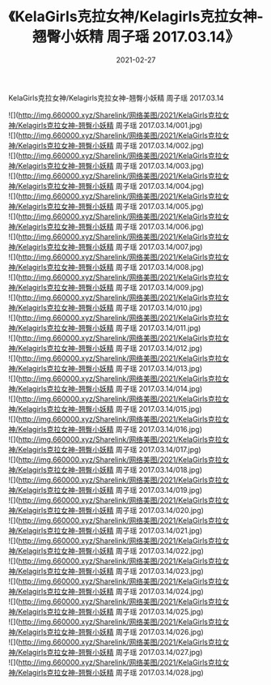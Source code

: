 ﻿---
layout: post
title:  《KelaGirls克拉女神/Kelagirls克拉女神-翘臀小妖精 周子瑶 2017.03.14》
date:   2021-02-27
img: http://img.660000.xyz/Sharelink/网络美图/2021/KelaGirls克拉女神/Kelagirls克拉女神-翘臀小妖精 周子瑶 2017.03.14/000.jpg
categories: [美女, 清纯, 唯美]
---

KelaGirls克拉女神/Kelagirls克拉女神-翘臀小妖精 周子瑶 2017.03.14

 ![](http://img.660000.xyz/Sharelink/网络美图/2021/KelaGirls克拉女神/Kelagirls克拉女神-翘臀小妖精 周子瑶 2017.03.14/001.jpg) <br>![](http://img.660000.xyz/Sharelink/网络美图/2021/KelaGirls克拉女神/Kelagirls克拉女神-翘臀小妖精 周子瑶 2017.03.14/002.jpg) <br>![](http://img.660000.xyz/Sharelink/网络美图/2021/KelaGirls克拉女神/Kelagirls克拉女神-翘臀小妖精 周子瑶 2017.03.14/003.jpg) <br>![](http://img.660000.xyz/Sharelink/网络美图/2021/KelaGirls克拉女神/Kelagirls克拉女神-翘臀小妖精 周子瑶 2017.03.14/004.jpg) <br>![](http://img.660000.xyz/Sharelink/网络美图/2021/KelaGirls克拉女神/Kelagirls克拉女神-翘臀小妖精 周子瑶 2017.03.14/005.jpg) <br>![](http://img.660000.xyz/Sharelink/网络美图/2021/KelaGirls克拉女神/Kelagirls克拉女神-翘臀小妖精 周子瑶 2017.03.14/006.jpg) <br>![](http://img.660000.xyz/Sharelink/网络美图/2021/KelaGirls克拉女神/Kelagirls克拉女神-翘臀小妖精 周子瑶 2017.03.14/007.jpg) <br>![](http://img.660000.xyz/Sharelink/网络美图/2021/KelaGirls克拉女神/Kelagirls克拉女神-翘臀小妖精 周子瑶 2017.03.14/008.jpg) <br>![](http://img.660000.xyz/Sharelink/网络美图/2021/KelaGirls克拉女神/Kelagirls克拉女神-翘臀小妖精 周子瑶 2017.03.14/009.jpg) <br>![](http://img.660000.xyz/Sharelink/网络美图/2021/KelaGirls克拉女神/Kelagirls克拉女神-翘臀小妖精 周子瑶 2017.03.14/010.jpg) <br>![](http://img.660000.xyz/Sharelink/网络美图/2021/KelaGirls克拉女神/Kelagirls克拉女神-翘臀小妖精 周子瑶 2017.03.14/011.jpg) <br>![](http://img.660000.xyz/Sharelink/网络美图/2021/KelaGirls克拉女神/Kelagirls克拉女神-翘臀小妖精 周子瑶 2017.03.14/012.jpg) <br>![](http://img.660000.xyz/Sharelink/网络美图/2021/KelaGirls克拉女神/Kelagirls克拉女神-翘臀小妖精 周子瑶 2017.03.14/013.jpg) <br>![](http://img.660000.xyz/Sharelink/网络美图/2021/KelaGirls克拉女神/Kelagirls克拉女神-翘臀小妖精 周子瑶 2017.03.14/014.jpg) <br>![](http://img.660000.xyz/Sharelink/网络美图/2021/KelaGirls克拉女神/Kelagirls克拉女神-翘臀小妖精 周子瑶 2017.03.14/015.jpg) <br>![](http://img.660000.xyz/Sharelink/网络美图/2021/KelaGirls克拉女神/Kelagirls克拉女神-翘臀小妖精 周子瑶 2017.03.14/016.jpg) <br>![](http://img.660000.xyz/Sharelink/网络美图/2021/KelaGirls克拉女神/Kelagirls克拉女神-翘臀小妖精 周子瑶 2017.03.14/017.jpg) <br>![](http://img.660000.xyz/Sharelink/网络美图/2021/KelaGirls克拉女神/Kelagirls克拉女神-翘臀小妖精 周子瑶 2017.03.14/018.jpg) <br>![](http://img.660000.xyz/Sharelink/网络美图/2021/KelaGirls克拉女神/Kelagirls克拉女神-翘臀小妖精 周子瑶 2017.03.14/019.jpg) <br>![](http://img.660000.xyz/Sharelink/网络美图/2021/KelaGirls克拉女神/Kelagirls克拉女神-翘臀小妖精 周子瑶 2017.03.14/020.jpg) <br>![](http://img.660000.xyz/Sharelink/网络美图/2021/KelaGirls克拉女神/Kelagirls克拉女神-翘臀小妖精 周子瑶 2017.03.14/021.jpg) <br>![](http://img.660000.xyz/Sharelink/网络美图/2021/KelaGirls克拉女神/Kelagirls克拉女神-翘臀小妖精 周子瑶 2017.03.14/022.jpg) <br>![](http://img.660000.xyz/Sharelink/网络美图/2021/KelaGirls克拉女神/Kelagirls克拉女神-翘臀小妖精 周子瑶 2017.03.14/023.jpg) <br>![](http://img.660000.xyz/Sharelink/网络美图/2021/KelaGirls克拉女神/Kelagirls克拉女神-翘臀小妖精 周子瑶 2017.03.14/024.jpg) <br>![](http://img.660000.xyz/Sharelink/网络美图/2021/KelaGirls克拉女神/Kelagirls克拉女神-翘臀小妖精 周子瑶 2017.03.14/025.jpg) <br>![](http://img.660000.xyz/Sharelink/网络美图/2021/KelaGirls克拉女神/Kelagirls克拉女神-翘臀小妖精 周子瑶 2017.03.14/026.jpg) <br>![](http://img.660000.xyz/Sharelink/网络美图/2021/KelaGirls克拉女神/Kelagirls克拉女神-翘臀小妖精 周子瑶 2017.03.14/027.jpg) <br>![](http://img.660000.xyz/Sharelink/网络美图/2021/KelaGirls克拉女神/Kelagirls克拉女神-翘臀小妖精 周子瑶 2017.03.14/028.jpg) <br>